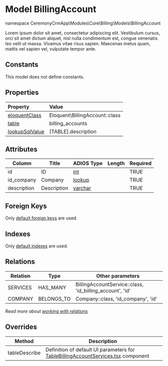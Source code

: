# Model BillingAccount

namespace CeremonyCrmApp\Modules\Core\Billing\Models\BillingAccount

Lorem ipsum dolor sit amet, consectetur adipiscing elit. Vestibulum cursus, orci sit amet dictum aliquet, nisl nulla condimentum est, congue venenatis leo velit ut massa. Vivamus vitae risus sapien. Maecenas metus quam, mattis vel sapien vel, vulputate tempor ante.

## Constants

This model does not define constants.

## Properties

| Property                                                                                 | Value                          |
| :--------------------------------------------------------------------------------------- | :----------------------------- |
| [eloquentClass](https://docs.wai.blue/adios-framework/models/properties#eloquentClass)   | Eloquent\BillingAccount::class |
| [table](https://docs.wai.blue/adios-framework/models/properties#table)                   | billing_accounts               |
| [lookupSqlValue](https://docs.wai.blue/adios-framework/models/properties#lookupSqlValue) | [TABLE].description            |

## Attributes

| Column      | Title       | ADIOS Type                                                                 | Length | Required |
| ----------- | ----------- | -------------------------------------------------------------------------- | ------ | -------- |
| id          | ID          | [int](https://docs.wai.blue/adios-framework/models/attributes#int)         |        | TRUE     |
| id_company  | Company     | [lookup](https://docs.wai.blue/adios-framework/models/attributes#lookup)   |        | TRUE     |
| description | Description | [varchar](https://docs.wai.blue/adios-framework/models/attributes#varchar) |        | TRUE     |

## Foreign Keys

Only [default foreign keys](https://docs.wai.blue/adios-framework/default-foreign-keys) are used.

## Indexes

Only [default indexes](https://docs.wai.blue/adios-framework/default-indexes) are used.

## Relations

| Relation | Type       | Other parameters                                         |
| -------- | ---------- | -------------------------------------------------------- |
| SERVICES | HAS_MANY   | BillingAccountService::class, 'id_billing_account', 'id' |
| COMPANY  | BELONGS_TO | Company::class, 'id_company', 'id'                       |

*Read more about [working with relations](../../database-relations)*

## Overrides

| Method        | Description                                                                                                                       |
| ------------- | --------------------------------------------------------------------------------------------------------------------------------- |
| tableDescribe | Definition of default UI parameters for [TableBillingAccountServices.tsx](../components/table-billing-account-services) component |

